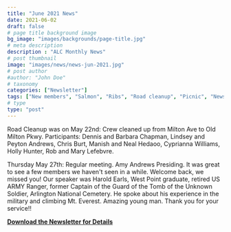 ```yaml
--- 
title: "June 2021 News"
date: 2021-06-02
draft: false
# page title background image
bg_image: "images/backgrounds/page-title.jpg"
# meta description
description : "ALC Monthly News"
# post thumbnail
image: "images/news/news-jun-2021.jpg"
# post author
#author: "John Doe"
# taxonomy
categories: ["Newsletter"]
tags: ["New members", "Salmon", "Ribs", "Road cleanup", "Picnic", "Newsletter"]
# type
type: "post"
---
```


 
Road Cleanup was on May 22nd: Crew cleaned up from Milton Ave to Old Milton Pkwy.
Participants: Dennis and Barbara Chapman, Lindsey and Peyton Andrews, Chris Burt, Manish and Neal Hedaoo, Cyprianna Williams, Holly Hunter, Rob and Mary Lefebvre.

Thursday May 27th: Regular meeting. Amy Andrews Presiding.  It was great to see a few members we haven't seen in a while. Welcome back, we missed you! Our speaker was Harold Earls, West Point graduate, retired US ARMY Ranger,
former Captain of the Guard of the Tomb of the Unknown Soldier, Arlington National
Cemetery. He spoke about his experience in the military and climbing Mt. Everest.
Amazing young man. Thank you for your service!!

**[Download the Newsletter for Details](../../pdf/alc-news-jun-2021.pdf)**
